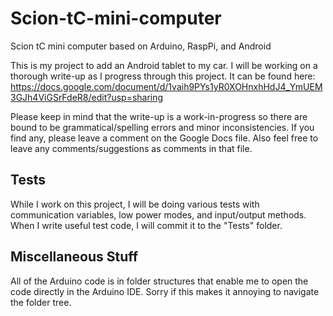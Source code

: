 Scion-tC-mini-computer
======================

Scion tC mini computer based on Arduino, RaspPi, and Android

This is my project to add an Android tablet to my car. I will be working on a thorough write-up as I progress through this project. It can be found here: https://docs.google.com/document/d/1vaih9PYs1yR0XOHnxhHdJ4_YmUEM3GJh4ViGSrFdeR8/edit?usp=sharing

Please keep in mind that the write-up is a work-in-progress so there are bound to be grammatical/spelling errors and minor inconsistencies. If you find any, please leave a comment on the Google Docs file. Also feel free to leave any comments/suggestions as comments in that file.


Tests
-----

While I work on this project, I will be doing various tests with communication variables, low power modes, and input/output methods. When I write useful test code, I will commit it to the "Tests" folder.

Miscellaneous Stuff
-------------------

All of the Arduino code is in folder structures that enable me to open the code directly in the Arduino IDE. Sorry if this makes it annoying to navigate the folder tree.